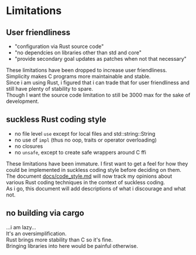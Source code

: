 # Limitations

## User friendliness

- "configuration via Rust source code"
- "no dependcies on libraries other than std and core"
- "provide secondary goal updates as patches when not that necessary"

These limitations have been dropped to increase user friendliness.  
Simplicity makes C programs more maintainable and stable.  
Since i am using Rust, i figured that i can trade that for user friendliness and
still have plenty of stability to spare.  
Though I want the source code limitation to still be 3000 max for the sake of
development.  

## suckless Rust coding style

- no file level `use` except for local files and std::string::String
- no use of `impl` (thus no oop, traits or operator overloading)
- no closures
- no `unsafe`, except to create safe wrappers around C ffi

These limitations have been immature. I first want to get a feel for how they
could be implemented in suckless coding style before deciding on them.  
The document
[docs/code_style.md](https://github.com/SchokiCoder/rshui/blob/main/docs/code_style.md)
will now track my opinions about various Rust coding techniques in the context
of suckless coding.  
As i go, this document will add descriptions of what i discourage and what not.  

## no building via cargo

...i am lazy...  
It's an oversimplification.  
Rust brings more stability than C so it's fine.  
Bringing libraries into here would be painful otherwise.  
